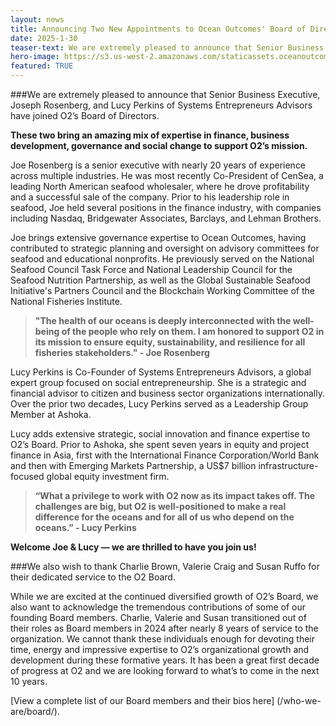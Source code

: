 ```yaml
---
layout: news
title: Announcing Two New Appointments to Ocean Outcomes' Board of Directors
date: 2025-1-30
teaser-text: We are extremely pleased to announce that Senior Business Executive Joseph Rosenberg and Lucy Perkins of Systems Entrepreneurs Advisors have joined O2’s Board of Directors.
hero-image: https://s3.us-west-2.amazonaws.com/staticassets.oceanoutcomes.org/hero+photos/Joe-Lucy-Hero.png
featured: TRUE
---
```


###We are extremely pleased to announce that Senior Business Executive, Joseph Rosenberg, and Lucy Perkins of Systems Entrepreneurs Advisors have joined O2’s Board of Directors.

**These two bring an amazing mix of expertise in finance, business development, governance and social change to support O2’s mission.**

Joe Rosenberg is a senior executive with nearly 20 years of experience across multiple industries. He was most recently Co-President of CenSea, a leading North American seafood wholesaler, where he drove profitability and a successful sale of the company. Prior to his leadership role in seafood, Joe held several positions in the finance industry, with companies including Nasdaq, Bridgewater Associates, Barclays, and Lehman Brothers.

Joe brings extensive governance expertise to Ocean Outcomes, having contributed to strategic planning and oversight on advisory committees for seafood and educational nonprofits. He previously served on the National Seafood Council Task Force and National Leadership Council for the Seafood Nutrition Partnership, as well as the Global Sustainable Seafood Initiative's Partners Council and the Blockchain Working Committee of the National Fisheries Institute. 

>**"The health of our oceans is deeply interconnected with the well-being of the people who rely on them. I am honored to support O2 in its mission to ensure equity, sustainability, and resilience for all fisheries stakeholders." - Joe Rosenberg**

Lucy Perkins is Co-Founder of Systems Entrepreneurs Advisors, a global expert group focused on social entrepreneurship. She is a strategic and financial advisor to citizen and business sector organizations internationally. Over the prior two decades, Lucy Perkins served as a Leadership Group Member at Ashoka. 

Lucy adds extensive strategic, social innovation and finance expertise to O2’s Board. Prior to Ashoka, she spent seven years in equity and project finance in Asia, first with the International Finance Corporation/World Bank and then with Emerging Markets Partnership, a US$7 billion infrastructure-focused global equity investment firm. 

>**“What a privilege to work with O2 now as its impact takes off.  The challenges are big, but O2 is well-positioned to make a real difference for the oceans and for all of us who depend on the oceans.” - Lucy Perkins**
 
**Welcome Joe & Lucy — we are thrilled to have you join us!**

###We also wish to thank Charlie Brown, Valerie Craig and Susan Ruffo for their dedicated service to the O2 Board.

While we are excited at the continued diversified growth of O2’s Board, we also want to acknowledge the tremendous contributions of some of our founding Board members. Charlie, Valerie and Susan transitioned out of their roles as Board members in 2024 after nearly 8 years of service to the organization. We cannot thank these individuals enough for devoting their time, energy and impressive expertise to O2’s organizational growth and development during these formative years. It has been a great first decade of progress at O2 and we are looking forward to what’s to come in the next 10 years.

[View a complete list of our Board members and their bios here] (/who-we-are/board/).
